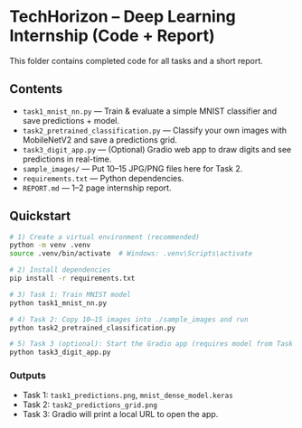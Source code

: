 # TechHorizon – Deep Learning Internship (Code + Report)

This folder contains completed code for all tasks and a short report.

## Contents
- `task1_mnist_nn.py` — Train & evaluate a simple MNIST classifier and save predictions + model.
- `task2_pretrained_classification.py` — Classify your own images with MobileNetV2 and save a predictions grid.
- `task3_digit_app.py` — (Optional) Gradio web app to draw digits and see predictions in real-time.
- `sample_images/` — Put 10–15 JPG/PNG files here for Task 2.
- `requirements.txt` — Python dependencies.
- `REPORT.md` — 1–2 page internship report.

## Quickstart
```bash
# 1) Create a virtual environment (recommended)
python -m venv .venv
source .venv/bin/activate  # Windows: .venv\Scripts\activate

# 2) Install dependencies
pip install -r requirements.txt

# 3) Task 1: Train MNIST model
python task1_mnist_nn.py

# 4) Task 2: Copy 10–15 images into ./sample_images and run
python task2_pretrained_classification.py

# 5) Task 3 (optional): Start the Gradio app (requires model from Task 1 in the same folder)
python task3_digit_app.py
```

### Outputs
- Task 1: `task1_predictions.png`, `mnist_dense_model.keras`
- Task 2: `task2_predictions_grid.png`
- Task 3: Gradio will print a local URL to open the app.


